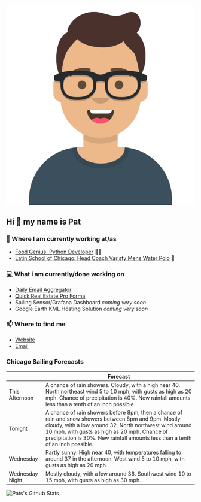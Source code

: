 [![Social banner for p-j-falconer](https://raw.githubusercontent.com/P-J-FALCONER/P-J-FALCONER/master/assets/avataaars.svg)](https://patfalconer.com/)
## Hi :wave: my name is Pat

### 💼 Where I am currently working at/as
- [Food Genius: Python Developer](https://getfoodgenius.com/) 🍔🐍
- [Latin School of Chicago: Head Coach Varisty Mens Water Polo](https://www.latinschool.org/) 🤽


### 💻 What i am currently/done working on
 - [Daily Email Aggregator](https://github.com/P-J-FALCONER/dott_daily_mail)
 - [Quick Real Estate Pro Forma](https://github.com/P-J-FALCONER/henry)
 - Sailing Sensor/Grafana Dashboard *coming very soon*
 - Google Earth KML Hosting Solution *coming very soon*

### 📫 Where to find me
 - [Website](https://patfalconer.com/)
 - [Email](mailto:patrick.j.falconer@gmail.com)


### Chicago Sailing Forecasts
|   | Forecast  |
|---|---|
| This Afternoon | A chance of rain showers. Cloudy, with a high near 40. North northeast wind 5 to 10 mph, with gusts as high as 20 mph. Chance of precipitation is 40%. New rainfall amounts less than a tenth of an inch possible. |
| Tonight | A chance of rain showers before 8pm, then a chance of rain and snow showers between 8pm and 9pm. Mostly cloudy, with a low around 32. North northwest wind around 10 mph, with gusts as high as 20 mph. Chance of precipitation is 30%. New rainfall amounts less than a tenth of an inch possible. |
| Wednesday | Partly sunny. High near 40, with temperatures falling to around 37 in the afternoon. West wind 5 to 10 mph, with gusts as high as 20 mph. |
| Wednesday Night | Mostly cloudy, with a low around 36. Southwest wind 10 to 15 mph, with gusts as high as 30 mph. |

![Pats's Github Stats](https://github-readme-stats.vercel.app/api?username=p-j-falconer&show_icons=true&theme=radical)
